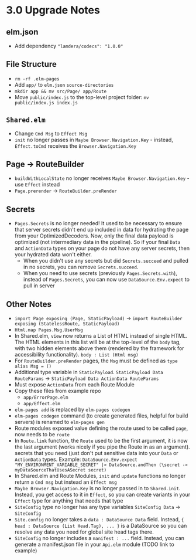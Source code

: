 # 3.0 Upgrade Notes

## elm.json

- Add dependency `"lamdera/codecs": "1.0.0"`

## File Structure

- `rm -rf .elm-pages`
- Add `app/` to `elm.json` `source-directories`
- `mkdir app && mv src/Page/ app/Route`
- Move `public/index.js` to the top-level project folder: `mv public/index.js index.js`


## `Shared.elm`

- Change `Cmd Msg` to `Effect Msg`
- `init` no longer passes in `Maybe Browser.Navigation.Key` - instead, `Effect.toCmd` receives the `Browser.Navigation.Key`

## Page -> RouteBuilder

- `buildWithLocalState` no longer receives `Maybe Browser.Navigation.Key` - use `Effect` instead
- `Page.prerender` -> `RouteBuilder.preRender`

## Secrets

- `Pages.Secrets` is no longer needed! It used to be necessary to ensure that server secrets didn't end up included in data for hydrating the page from your OptimizedDecoders. Now, only the final data payload is optimized (not intermediary data in the pipeline). So if your final `Data` and `ActionData` types on your page do not have any server secrets, then your hydrated data won't either.
	- When you didn't use any secrets but did `Secrets.succeed` and pulled in no secrets, you can remove `Secrets.succeed`.
	- When you need to use secrets (previously `Pages.Secrets.with`), instead of `Pages.Secrets`, you can now use `DataSource.Env.expect` to pull in server 


## Other Notes

- `import Page exposing (Page, StaticPayload)` -> `import RouteBuilder exposing (StatelessRoute, StaticPayload)`
- `Html.map Pages.Msg.UserMsg`
- In Shared.elm, `view` now returns a List of HTML instead of single HTML. The HTML elements in this list will be at the top-level of the `body` tag, with two hidden elements above them (rendered by the framework for accessibility functionality). `body : List (Html msg)`
- For `RouteBuilder.preRender` pages, the `Msg` must be defined as `type alias Msg = ()`
- Additional type variable in `StaticPayload`. `StaticPayload Data RouteParams` -> `StaticPayload Data ActionData RouteParams`
- Must expose `ActionData` from each Route Module
- Copy these files from example repo
	- `app/ErrorPage.elm`
	- `app/Effect.elm`
- `elm-pages add` is replaced by `elm-pages codegen`
- `elm-pages codegen` command (to create generated files, helpful for build servers) is renamed to `elm-pages gen`
- Route modules exposed value defining the route used to be called `page`, now needs to be `route`
- In `Route.link` function, the `Route` used to be the first argument, it is now the last argument (works nicely if you pipe the Route in as an argument).
secrets that you need (just don't put sensitive data into your `Data` or `ActionData` types. Example: `DataSource.Env.expect "MY_ENVIRONMENT_VARIABLE_SECRET" |> DataSource.andThen (\secret -> myDataSourceThatUsesASecret secret)`
- In Shared.elm and Route Modules, `init` and `update` functions no longer return a `Cmd msg` but instead an `Effect msg`
- `Maybe Browser.Navigation.Key` is no longer passed in to `Shared.init`. Instead, you get access to it in `Effect`, so you can create variants in your `Effect` type for anything that needs that type
- `SiteConfig` type no longer has any type variables `SiteConfig Data` -> `SiteConfig`
- `Site.config` no longer takes a `data : DataSource Data` field. Instead, `{ head : DataSource (List Head.Tag), ... }` is a DataSource so you can resolve any data you need for global site head tags there.
- `SiteConfig` no longer includes a `manifest : ...` field. Instead, you can generate a manifest.json file in your `Api.elm` module (TODO link to example)
